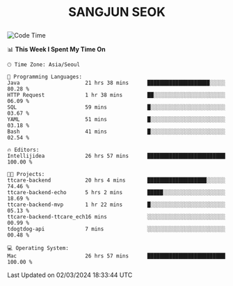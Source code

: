 <h1>
 <p align="center">
   SANGJUN SEOK
 </p>
</h1>

<!--START_SECTION:waka-->
![Code Time](http://img.shields.io/badge/Code%20Time-3%2C328%20hrs%2014%20mins-blue)

📊 **This Week I Spent My Time On** 

```text
🕑︎ Time Zone: Asia/Seoul

💬 Programming Languages: 
Java                     21 hrs 38 mins      ████████████████████░░░░░   80.28 % 
HTTP Request             1 hr 38 mins        ██░░░░░░░░░░░░░░░░░░░░░░░   06.09 % 
SQL                      59 mins             █░░░░░░░░░░░░░░░░░░░░░░░░   03.67 % 
YAML                     51 mins             █░░░░░░░░░░░░░░░░░░░░░░░░   03.18 % 
Bash                     41 mins             █░░░░░░░░░░░░░░░░░░░░░░░░   02.54 % 

🔥 Editors: 
Intellijidea             26 hrs 57 mins      █████████████████████████   100.00 % 

🐱‍💻 Projects: 
ttcare-backend           20 hrs 4 mins       ███████████████████░░░░░░   74.46 % 
ttcare-backend-echo      5 hrs 2 mins        █████░░░░░░░░░░░░░░░░░░░░   18.69 % 
ttcare-backend-mvp       1 hr 22 mins        █░░░░░░░░░░░░░░░░░░░░░░░░   05.13 % 
ttcare-backend-ttcare_ech16 mins             ░░░░░░░░░░░░░░░░░░░░░░░░░   00.99 % 
tdogtdog-api             7 mins              ░░░░░░░░░░░░░░░░░░░░░░░░░   00.48 % 

💻 Operating System: 
Mac                      26 hrs 57 mins      █████████████████████████   100.00 % 
```


 Last Updated on 02/03/2024 18:33:44 UTC
<!--END_SECTION:waka-->
